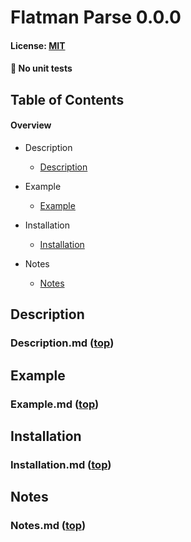 # Flatman Parse 0.0.0
#### License: [MIT](https://opensource.org/licenses/MIT)

#### 🐛 No unit tests

## Table of Contents

#### Overview


- Description
  - [Description](#--description-top)

- Example
  - [Example](#--example-top)

- Installation
  - [Installation](#--installation-top)

- Notes
  - [Notes](#--notes-top)

## Description
### Description.md ([top](#table-of-contents))

<!--
  Describe to the world what you toiled over. You magnificent being.
  (The title 'Is going to be generated')
-->
## Example
### Example.md ([top](#table-of-contents))


<!--
  An brief example which showcases your plugin
-->
## Installation
### Installation.md ([top](#table-of-contents))


<!--
  Installation instructions
-->
## Notes
### Notes.md ([top](#table-of-contents))


<!--
  Anything 'notable' that the user should know
-->